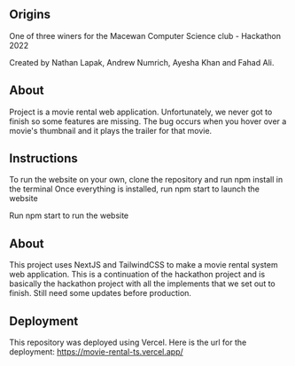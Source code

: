 ## Origins
One of three winers for the Macewan Computer Science club - Hackathon 2022

Created by Nathan Lapak, Andrew Numrich, Ayesha Khan and Fahad Ali.

<h2>About</h2>
Project is a movie rental web application. Unfortunately, we never got to finish so some features are missing.
The bug occurs when you hover over a movie's thumbnail and it plays the trailer for that movie.

<h2>Instructions</h2>
To run the website on your own, clone the repository and run npm install in the terminal
Once everything is installed, run npm start to launch the website

Run npm start to run the website

## About
This project uses NextJS and TailwindCSS to make a movie rental system web application. This is a continuation of the hackathon project and is basically the hackathon project with all the implements that we set out to finish.
Still need some updates before production.

## Deployment
This repository was deployed using Vercel. Here is the url for the deployment:
https://movie-rental-ts.vercel.app/
